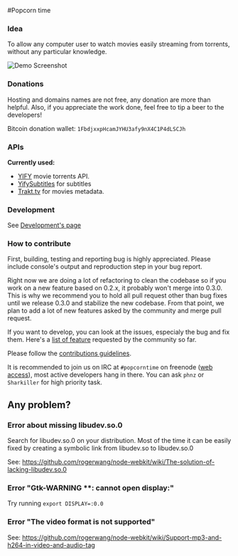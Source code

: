 #Popcorn time

### Idea

To allow any computer user to watch movies easily streaming from torrents, without any particular knowledge.

![Demo Screenshot](http://get-popcorn.com/images/how-ui.png)

### Donations

Hosting and domains names are not free, any donation are more than helpful. Also, if you appreciate the work done, feel free to tip a beer to the developers!

Bitcoin donation wallet: `1FbdjxxpHcamJYHU3afy9nX4C1P4dLSCJh`

### APIs

**Currently used:**
- [YIFY](http://yts.re/api) movie torrents API.
- [YifySubtitles](http://www.yifysubtitles.com) for subtitles
- [Trakt.tv](https://trakt.tv/) for movies metadata.

### Development

See [Development's page](https://github.com/popcorn-official/popcorn-app/wiki/Development)

### How to contribute

First, building, testing and reporting bug is highly appreciated. Please include console's output and reproduction step in your bug report.

Right now we are doing a lot of refactoring to clean the codebase so if you work on a new feature based on 0.2.x, it probably won't merge into 0.3.0. This is why we recommend you to hold all pull request other than bug fixes until we release 0.3.0 and stabilize the new codebase. From that point, we plan to add a lot of new features asked by the community and merge pull request.

If you want to develop, you can look at the issues, especialy the bug and fix them.
Here's a [list of feature](https://popcorntime.uservoice.com/forums/245422-general) requested by the community so far.

Please follow the [contributions guidelines](https://github.com/popcorn-official/popcorn-app/blob/master/CONTRIBUTING.md).

It is recommended to join us on IRC at `#popcorntime` on freenode ([web access](http://webchat.freenode.net/?channels=popcorntime)), most active developers hang in there. You can ask `phnz` or  `Sharkiller` for high priority task.

## Any problem?

### Error about missing libudev.so.0
Search for libudev.so.0 on your distribution. Most of the time it can be easily fixed by creating a symbolic link from libudev.so to libudev.so.0

See: https://github.com/rogerwang/node-webkit/wiki/The-solution-of-lacking-libudev.so.0

### Error "Gtk-WARNING **: cannot open display:"
Try running `export DISPLAY=:0.0`

### Error "The video format is not supported"
See: https://github.com/rogerwang/node-webkit/wiki/Support-mp3-and-h264-in-video-and-audio-tag
